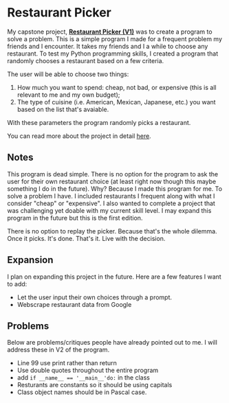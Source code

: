 # Restaurant Picker

My capstone project, [**Restaurant Picker (V1)**](https://github.com/kellyjadams/RestaurantPicker/blob/main/version1.py) was to create a program to solve a problem. This is a simple program I made for a frequent problem my friends and I encounter. It takes my friends and I a while to choose any restaurant. To test my Python programming skills, I created a program that randomly chooses a restaurant based on a few criteria.

The user will be able to choose two things:
1. How much you want to spend: cheap, not bad, or expensive (this is all relevant to me and my own budget);
2. The type of cuisine (i.e. American, Mexican, Japanese, etc.) you want based on the list that's avaiable.

With these parameters the program randomly picks a restaurant.

You can read more about the project in detail [here](https://www.kellyjadams.com/post/restaurant-picker-project).

## Notes
This program is dead simple. There is no option for the program to ask the user for their own restaurant choice (at least right now though this maybe something I do in the future). Why? Because I made this program for me. To solve a problem I have. I included restaurants I frequent along with what I consider "cheap" or "expensive". I also wanted to complete a project that was challenging yet doable with my current skill level. I may expand this program in the future but this is the first edition. 

There is no option to replay the picker. Because that's the whole dilemma. Once it picks. It's done. That's it. Live with the decision.

## Expansion
I plan on expanding this project in the future. Here are a few features I want to add:
- Let the user input their own choices through a prompt.
- Webscrape restaurant data from Google

## Problems
Below are problems/critiques people have already pointed out to me. I will address these in V2 of the program. 
- Line 99 use print rather than return 
- Use double quotes throughout the entire program
- add `if __name__ == '__main__'do:` in the class
- Resturants are constants so it should be using capitals
- Class object names should be in Pascal case.
